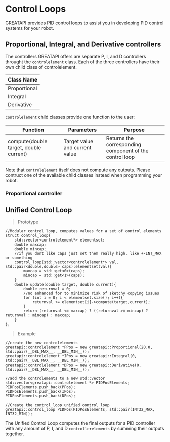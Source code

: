 # Control Loops

GREATAPI provides PID control loops to assist you in developing PID control systems for your robot. 

## Proportional, Integral, and Derivative controllers

The controllers GREATAPI offers are separate P, I, and D controllers throught the <code>controlelement</code> class. 
Each of the three controllers have their own child class of controlelement. 

Class Name |
---------- |
Proportional |
Integral |
Derivative |

<code>controlelement</code> child classes provide one function to the user: 

Function | Parameters | Purpose |
-------- | ---------- | ------- |
compute(double target, double current) | Target value and current value | Returns the corresponding component of the control loop |

<aside class = "warning">
Note that <code>controlelement</code> itself does not compute any outputs. Please contruct one of the available child classes instead when programming your robot.  
</aside>

### Proportional controller

## Unified Control Loop

> Prototype

```
//Modular control loop, computes values for a set of control elements
struct control_loop{
    std::vector<controlelement*> elementset;
    double maxcap;
    double mincap;
    //if you dont like caps just set them really high, like +-INT_MAX or something
    control_loop(std::vector<controlelement*> val, std::pair<double,double> caps):elementset(val){
        maxcap = std::get<0>(caps);
        mincap = std::get<1>(caps);
    }
    double update(double target, double current){
        double returnval = 0;
        //no enhanced for to minimize risk of sketchy copying issues
        for (int i = 0; i < elementset.size(); i++){
            returnval += elementset[i]->compute(target,current);
        }
        return (returnval <= maxcap) ? ((returnval >= mincap) ? returnval : mincap) : maxcap;
    }
};
```

> Example

```
//create the new controlelements
greatapi::controlelement *PPos = new greatapi::Proportional(20.0, std::pair(__DBL_MAX__, __DBL_MIN__));
greatapi::controlelement *IPos = new greatapi::Integral(0, std::pair(__DBL_MAX__, __DBL_MIN__));
greatapi::controlelement *DPos = new greatapi::Derivative(0, std::pair(__DBL_MAX__, __DBL_MIN__));

//add the controlements to a new std::vector
std::vector<greatapi::controlelement *> PIDPosElements;
PIDPosElements.push_back(PPos);
PIDPosElements.push_back(IPos);
PIDPosElements.push_back(DPos);

//Create the control_loop unified control loop
greatapi::control_loop PIDPos(PIDPosElements, std::pair(INT32_MAX, INT32_MIN));
```


The Unified Control Loop computes the final outputs for a PID controller with any amount of P, I, and D <code>controllerelements</code> by summing their outputs together.


